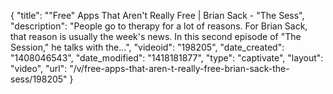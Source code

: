 {
    "title": "\"Free\" Apps That Aren't Really Free | Brian Sack - \"The Sess",
    "description": "People go to therapy for a lot of reasons. For Brian Sack, that reason is usually the week's news. In this second episode of \"The Session,\" he talks with the...",
    "videoid": "198205",
    "date_created": "1408046543",
    "date_modified": "1418181877",
    "type": "captivate",
    "layout": "video",
    "url": "\/v\/free-apps-that-aren-t-really-free-brian-sack-the-sess\/198205"
}